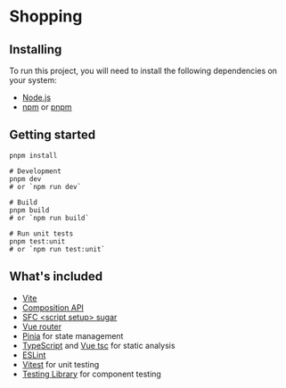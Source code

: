# Shopping

## Installing

To run this project, you will need to install the following dependencies on your system:

* [Node.js](https://nodejs.org/en/download/)
* [npm](https://www.npmjs.com/get-npm) or [pnpm](https://pnpm.io/installation)

## Getting started

```shell script
pnpm install

# Development
pnpm dev
# or `npm run dev`

# Build
pnpm build
# or `npm run build`

# Run unit tests
pnpm test:unit
# or `npm run test:unit`
```

## What's included

- [Vite](https://github.com/vitejs/vite)
- [Composition API](https://composition-api.vuejs.org/)
- [SFC \<script setup> sugar](https://v3.vuejs.org/api/sfc-script-setup.html)
- [Vue router](https://next.router.vuejs.org/)
- [Pinia](https://pinia.vuejs.org/) for state management
- [TypeScript](https://www.typescriptlang.org/) and [Vue tsc](https://github.com/johnsoncodehk/volar/tree/master/vue-language-tools/vue-tsc) for static analysis
- [ESLint](https://eslint.vuejs.org/)
- [Vitest](https://vitest.dev/) for unit testing
- [Testing Library](https://testing-library.com/docs/vue-testing-library/intro/) for component testing
